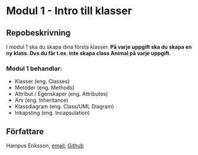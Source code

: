 # Modul 1 - Intro till klasser

## Repobeskrivning

I modul 1 ska du skapa dina första klasser.
**På varje uppgift ska du skapa en ny klass. Dvs du får t.ex. inte skapa class Animal på varje uppgift.**

### Modul 1 behandlar:

- Klasser (eng. Classes)
- Metoder (eng. Methods)
- Attribut / Egenskaper (eng. Attributes)
- Arv (eng. Inheritance)
- Klassdiagram (eng. Class/UML Diagram)
- Inkapsling (eng. Incapsulation)

## Författare

Hampus Eriksson, [email](hampus.eriksson@ntig.se), [Github](https://github.com/HampusEriksson)
